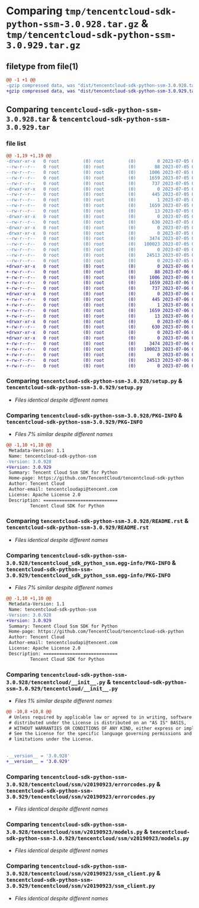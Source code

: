 # Comparing `tmp/tencentcloud-sdk-python-ssm-3.0.928.tar.gz` & `tmp/tencentcloud-sdk-python-ssm-3.0.929.tar.gz`

## filetype from file(1)

```diff
@@ -1 +1 @@
-gzip compressed data, was "dist/tencentcloud-sdk-python-ssm-3.0.928.tar", last modified: Wed Jul  5 00:33:06 2023, max compression
+gzip compressed data, was "dist/tencentcloud-sdk-python-ssm-3.0.929.tar", last modified: Thu Jul  6 00:33:49 2023, max compression
```

## Comparing `tencentcloud-sdk-python-ssm-3.0.928.tar` & `tencentcloud-sdk-python-ssm-3.0.929.tar`

### file list

```diff
@@ -1,19 +1,19 @@
-drwxr-xr-x   0 root         (0) root         (0)        0 2023-07-05 00:33:06.000000 tencentcloud-sdk-python-ssm-3.0.928/
--rw-r--r--   0 root         (0) root         (0)       88 2023-07-05 00:33:06.000000 tencentcloud-sdk-python-ssm-3.0.928/setup.cfg
--rw-r--r--   0 root         (0) root         (0)     1006 2023-07-05 00:33:06.000000 tencentcloud-sdk-python-ssm-3.0.928/setup.py
--rw-r--r--   0 root         (0) root         (0)     1659 2023-07-05 00:33:06.000000 tencentcloud-sdk-python-ssm-3.0.928/PKG-INFO
--rw-r--r--   0 root         (0) root         (0)      737 2023-07-05 00:33:06.000000 tencentcloud-sdk-python-ssm-3.0.928/README.rst
-drwxr-xr-x   0 root         (0) root         (0)        0 2023-07-05 00:33:06.000000 tencentcloud-sdk-python-ssm-3.0.928/tencentcloud_sdk_python_ssm.egg-info/
--rw-r--r--   0 root         (0) root         (0)      445 2023-07-05 00:33:06.000000 tencentcloud-sdk-python-ssm-3.0.928/tencentcloud_sdk_python_ssm.egg-info/SOURCES.txt
--rw-r--r--   0 root         (0) root         (0)        1 2023-07-05 00:33:06.000000 tencentcloud-sdk-python-ssm-3.0.928/tencentcloud_sdk_python_ssm.egg-info/dependency_links.txt
--rw-r--r--   0 root         (0) root         (0)     1659 2023-07-05 00:33:06.000000 tencentcloud-sdk-python-ssm-3.0.928/tencentcloud_sdk_python_ssm.egg-info/PKG-INFO
--rw-r--r--   0 root         (0) root         (0)       13 2023-07-05 00:33:06.000000 tencentcloud-sdk-python-ssm-3.0.928/tencentcloud_sdk_python_ssm.egg-info/top_level.txt
-drwxr-xr-x   0 root         (0) root         (0)        0 2023-07-05 00:33:06.000000 tencentcloud-sdk-python-ssm-3.0.928/tencentcloud/
--rw-r--r--   0 root         (0) root         (0)      630 2023-07-05 00:33:06.000000 tencentcloud-sdk-python-ssm-3.0.928/tencentcloud/__init__.py
-drwxr-xr-x   0 root         (0) root         (0)        0 2023-07-05 00:33:06.000000 tencentcloud-sdk-python-ssm-3.0.928/tencentcloud/ssm/
-drwxr-xr-x   0 root         (0) root         (0)        0 2023-07-05 00:33:06.000000 tencentcloud-sdk-python-ssm-3.0.928/tencentcloud/ssm/v20190923/
--rw-r--r--   0 root         (0) root         (0)     3474 2023-07-05 00:33:06.000000 tencentcloud-sdk-python-ssm-3.0.928/tencentcloud/ssm/v20190923/errorcodes.py
--rw-r--r--   0 root         (0) root         (0)   100023 2023-07-05 00:33:06.000000 tencentcloud-sdk-python-ssm-3.0.928/tencentcloud/ssm/v20190923/models.py
--rw-r--r--   0 root         (0) root         (0)        0 2023-07-05 00:33:06.000000 tencentcloud-sdk-python-ssm-3.0.928/tencentcloud/ssm/v20190923/__init__.py
--rw-r--r--   0 root         (0) root         (0)    24513 2023-07-05 00:33:06.000000 tencentcloud-sdk-python-ssm-3.0.928/tencentcloud/ssm/v20190923/ssm_client.py
--rw-r--r--   0 root         (0) root         (0)        0 2023-07-05 00:33:06.000000 tencentcloud-sdk-python-ssm-3.0.928/tencentcloud/ssm/__init__.py
+drwxr-xr-x   0 root         (0) root         (0)        0 2023-07-06 00:33:49.000000 tencentcloud-sdk-python-ssm-3.0.929/
+-rw-r--r--   0 root         (0) root         (0)       88 2023-07-06 00:33:49.000000 tencentcloud-sdk-python-ssm-3.0.929/setup.cfg
+-rw-r--r--   0 root         (0) root         (0)     1006 2023-07-06 00:33:49.000000 tencentcloud-sdk-python-ssm-3.0.929/setup.py
+-rw-r--r--   0 root         (0) root         (0)     1659 2023-07-06 00:33:49.000000 tencentcloud-sdk-python-ssm-3.0.929/PKG-INFO
+-rw-r--r--   0 root         (0) root         (0)      737 2023-07-06 00:33:49.000000 tencentcloud-sdk-python-ssm-3.0.929/README.rst
+drwxr-xr-x   0 root         (0) root         (0)        0 2023-07-06 00:33:49.000000 tencentcloud-sdk-python-ssm-3.0.929/tencentcloud_sdk_python_ssm.egg-info/
+-rw-r--r--   0 root         (0) root         (0)      445 2023-07-06 00:33:49.000000 tencentcloud-sdk-python-ssm-3.0.929/tencentcloud_sdk_python_ssm.egg-info/SOURCES.txt
+-rw-r--r--   0 root         (0) root         (0)        1 2023-07-06 00:33:49.000000 tencentcloud-sdk-python-ssm-3.0.929/tencentcloud_sdk_python_ssm.egg-info/dependency_links.txt
+-rw-r--r--   0 root         (0) root         (0)     1659 2023-07-06 00:33:49.000000 tencentcloud-sdk-python-ssm-3.0.929/tencentcloud_sdk_python_ssm.egg-info/PKG-INFO
+-rw-r--r--   0 root         (0) root         (0)       13 2023-07-06 00:33:49.000000 tencentcloud-sdk-python-ssm-3.0.929/tencentcloud_sdk_python_ssm.egg-info/top_level.txt
+drwxr-xr-x   0 root         (0) root         (0)        0 2023-07-06 00:33:49.000000 tencentcloud-sdk-python-ssm-3.0.929/tencentcloud/
+-rw-r--r--   0 root         (0) root         (0)      630 2023-07-06 00:33:49.000000 tencentcloud-sdk-python-ssm-3.0.929/tencentcloud/__init__.py
+drwxr-xr-x   0 root         (0) root         (0)        0 2023-07-06 00:33:49.000000 tencentcloud-sdk-python-ssm-3.0.929/tencentcloud/ssm/
+drwxr-xr-x   0 root         (0) root         (0)        0 2023-07-06 00:33:49.000000 tencentcloud-sdk-python-ssm-3.0.929/tencentcloud/ssm/v20190923/
+-rw-r--r--   0 root         (0) root         (0)     3474 2023-07-06 00:33:49.000000 tencentcloud-sdk-python-ssm-3.0.929/tencentcloud/ssm/v20190923/errorcodes.py
+-rw-r--r--   0 root         (0) root         (0)   100023 2023-07-06 00:33:49.000000 tencentcloud-sdk-python-ssm-3.0.929/tencentcloud/ssm/v20190923/models.py
+-rw-r--r--   0 root         (0) root         (0)        0 2023-07-06 00:33:49.000000 tencentcloud-sdk-python-ssm-3.0.929/tencentcloud/ssm/v20190923/__init__.py
+-rw-r--r--   0 root         (0) root         (0)    24513 2023-07-06 00:33:49.000000 tencentcloud-sdk-python-ssm-3.0.929/tencentcloud/ssm/v20190923/ssm_client.py
+-rw-r--r--   0 root         (0) root         (0)        0 2023-07-06 00:33:49.000000 tencentcloud-sdk-python-ssm-3.0.929/tencentcloud/ssm/__init__.py
```

### Comparing `tencentcloud-sdk-python-ssm-3.0.928/setup.py` & `tencentcloud-sdk-python-ssm-3.0.929/setup.py`

 * *Files identical despite different names*

### Comparing `tencentcloud-sdk-python-ssm-3.0.928/PKG-INFO` & `tencentcloud-sdk-python-ssm-3.0.929/PKG-INFO`

 * *Files 7% similar despite different names*

```diff
@@ -1,10 +1,10 @@
 Metadata-Version: 1.1
 Name: tencentcloud-sdk-python-ssm
-Version: 3.0.928
+Version: 3.0.929
 Summary: Tencent Cloud Ssm SDK for Python
 Home-page: https://github.com/TencentCloud/tencentcloud-sdk-python
 Author: Tencent Cloud
 Author-email: tencentcloudapi@tencent.com
 License: Apache License 2.0
 Description: ============================
         Tencent Cloud SDK for Python
```

### Comparing `tencentcloud-sdk-python-ssm-3.0.928/README.rst` & `tencentcloud-sdk-python-ssm-3.0.929/README.rst`

 * *Files identical despite different names*

### Comparing `tencentcloud-sdk-python-ssm-3.0.928/tencentcloud_sdk_python_ssm.egg-info/PKG-INFO` & `tencentcloud-sdk-python-ssm-3.0.929/tencentcloud_sdk_python_ssm.egg-info/PKG-INFO`

 * *Files 7% similar despite different names*

```diff
@@ -1,10 +1,10 @@
 Metadata-Version: 1.1
 Name: tencentcloud-sdk-python-ssm
-Version: 3.0.928
+Version: 3.0.929
 Summary: Tencent Cloud Ssm SDK for Python
 Home-page: https://github.com/TencentCloud/tencentcloud-sdk-python
 Author: Tencent Cloud
 Author-email: tencentcloudapi@tencent.com
 License: Apache License 2.0
 Description: ============================
         Tencent Cloud SDK for Python
```

### Comparing `tencentcloud-sdk-python-ssm-3.0.928/tencentcloud/__init__.py` & `tencentcloud-sdk-python-ssm-3.0.929/tencentcloud/__init__.py`

 * *Files 1% similar despite different names*

```diff
@@ -10,8 +10,8 @@
 # Unless required by applicable law or agreed to in writing, software
 # distributed under the License is distributed on an "AS IS" BASIS,
 # WITHOUT WARRANTIES OR CONDITIONS OF ANY KIND, either express or implied.
 # See the License for the specific language governing permissions and
 # limitations under the License.
 
 
-__version__ = '3.0.928'
+__version__ = '3.0.929'
```

### Comparing `tencentcloud-sdk-python-ssm-3.0.928/tencentcloud/ssm/v20190923/errorcodes.py` & `tencentcloud-sdk-python-ssm-3.0.929/tencentcloud/ssm/v20190923/errorcodes.py`

 * *Files identical despite different names*

### Comparing `tencentcloud-sdk-python-ssm-3.0.928/tencentcloud/ssm/v20190923/models.py` & `tencentcloud-sdk-python-ssm-3.0.929/tencentcloud/ssm/v20190923/models.py`

 * *Files identical despite different names*

### Comparing `tencentcloud-sdk-python-ssm-3.0.928/tencentcloud/ssm/v20190923/ssm_client.py` & `tencentcloud-sdk-python-ssm-3.0.929/tencentcloud/ssm/v20190923/ssm_client.py`

 * *Files identical despite different names*

